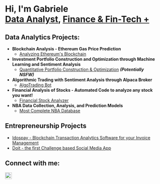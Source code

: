 <h1>Hi, I'm Gabriele <br/><a href="https://github.com/gabrielmountains">Data Analyst</a>, <a href="https://www.linkedin.com/in/montigabriele/">Finance & Fin-Tech +</a>

<h2>Data Analytics Projects:</h2>

- <b>Blockchain Analysis - Ethereum Gas Price Prediction</b>
  - [Analyzing Ethereum's Blockchain](https://github.com/joshmadakor1/Algorithms-Practice)
- <b>Investment Portfolio Construction and Optimization through Machine Learning and Sentiment Analysis</b>
  - [Quantitative Portfolio Construction & Optimization](https://github.com/joshmadakor1/4chan-Image-Analysis-Middleware-C964) <b><i>(Potentially NSFW)</b></i>
- <b>Algorithmic Trading with Sentiment Analysis through Alpaca Broker</b>
  - [AlgoTrading Bot](https://github.com/joshmadakor1/Sentinel-Lab)
- <b>Financial Analysis of Stocks - Automated Code to analyze any stock you want!</b>
  - [Financial Stock Analyzer](https://github.com/joshmadakor1/EncrypterPOC)
- <b>NBA Data Collection, Analysis, and Prediction Models</b>
  - [Most Complete NBA Database](https://github.com/joshmadakor1/Package-Delivery-Pathfinding-Algorithm)

<h2>Entrepreneurship Projects</h2>

- [Idospay - Blockchain Transaction Analytics Software for your Invoice Management](https://idospay.com/en/)
- [Doit - the first Challenge based Social Media App](https://tobeadded.com)

<h2>Connect with me:</h2>

[<img align="left" alt="GabrieleMonti | LinkedIn" width="22px" src="https://cdn.jsdelivr.net/npm/simple-icons@v3/icons/linkedin.svg" />][linkedin]

[linkedin]: https://www.linkedin.com/in/montigabriele/

<!--
**joshmadakor1/joshmadakor1** is a ✨ _special_ ✨ repository because its `README.md` (this file) appears on your GitHub profile.

Here are some ideas to get you started:

- 🔭 I’m currently working on ...
- 🌱 I’m currently learning ...
- 👯 I’m looking to collaborate on ...
- 🤔 I’m looking for help with ...
- 💬 Ask me about ...
- 📫 How to reach me: ...
- 😄 Pronouns: ...
- ⚡ Fun fact: ...
-->
